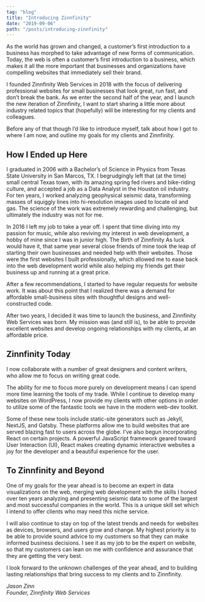 ```yaml
---
tag: "blog"
title: "Introducing Zinnfinity"
date: "2019-09-06"
path: "/posts/introducing-zinnfinity"
---
```


As the world has grown and changed, a customer’s first introduction to a business has morphed to take advantage of new forms of communication. Today, the web is often a customer’s first introduction to a business, which makes it all the more important that businesses and organizations have compelling websites that immediately sell their brand.

I founded Zinnfinity Web Services in 2018 with the focus of delivering professional websites for small businesses that look great, run fast, and don’t break the bank. As we enter the second half of the year, and I launch the new iteration of Zinnfinity, I want to start sharing a little more about industry related topics that (hopefully) will be interesting for my clients and colleagues.

Before any of that though I’d like to introduce myself, talk about how I got to where I am now, and outline my goals for my clients and Zinnfinity.

## How I Ended up Here

I graduated in 2006 with a Bachelor’s of Science in Physics from Texas State University in San Marcos, TX. I begrudgingly left that (at the time) small central Texas town, with its amazing spring fed rivers and bike-riding culture, and accepted a job as a Data Analyst in the Houston oil industry. For ten years, I worked analyzing geophysical seismic data, transforming masses of squiggly lines into hi-resolution images used to locate oil and gas. The science of the work was extremely rewarding and challenging, but ultimately the industry was not for me.

In 2016 I left my job to take a year off. I spent that time diving into my passion for music, while also reviving my interest in web development, a hobby of mine since I was in junior high.
The Birth of Zinnfinity
As luck would have it, that same year several close friends of mine took the leap of starting their own businesses and needed help with their websites. Those were the first websites I built professionally, which allowed me to ease back into the web development world while also helping my friends get their business up and running at a great price.

After a few recommendations, I started to have regular requests for website work. It was about this point that I realized there was a demand for affordable small-business sites with thoughtful designs and well-constructed code. 

After two years, I decided it was time to launch the business, and Zinnfinity Web Services was born. My mission was (and still is), to be able to provide excellent websites and develop ongoing relationships with my clients, at an affordable price.

## Zinnfinity Today 

I now collaborate with a number of great designers and content writers, who allow me to focus on writing great code. 

The ability for me to focus more purely on development means I can spend more time learning the tools of my trade. While I continue to develop many websites on WordPress, I now provide my clients with other options in order to utilize some of the fantastic tools we have in the modern web-dev toolkit.  

Some of these new tools include static-site generators such as Jekyll, NextJS, and Gatsby. These platforms allow me to build websites that are served blazing fast to users across the globe. I’ve also begun incorporating React on certain projects. A powerful JavaScript framework geared toward User Interaction (UI), React makes creating dynamic interactive websites a joy for the developer and a beautiful experience for the user.

## To Zinnfinity and Beyond
One of my goals for the year ahead is to become an expert in data visualizations on the web, merging web development with the skills I honed over ten years analyzing and presenting seismic data to some of the largest and most successful companies in the world. This is a unique skill set which I intend to offer clients who may need this niche service.

I will also continue to stay on top of the latest trends and needs for websites as devices, browsers, and users grow and change. My highest priority is to be able to provide sound advice to my customers so that they can make informed business decisions. I see it as my job to be the expert on website, so that my customers can lean on me with confidence and assurance that they are getting the very best.

I look forward to the unknown challenges of the year ahead, and to building lasting relationships that bring success to my clients and to Zinnfinity. 

*_Jason Zinn_*<br>
*_Founder, Zinnfinity Web Services_*